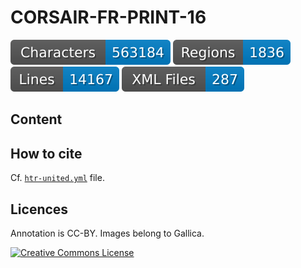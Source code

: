 # CORSAIR-FR-PRINT-16

![characters badge](badges/characters.svg) ![regions badge](badges/regions.svg) ![lines badge](badges/lines.svg) ![files badge](badges/files.svg)

## Content

## How to cite

Cf. [`htr-united.yml`](https://github.com/CORSAIR-La-Popeliniere/segmentation_training_02.25/blob/main/htr-united.yml) file.

## Licences
Annotation is CC-BY. Images belong to Gallica.

<a rel="license" href="https://creativecommons.org/licenses/by/2.0"><img alt="Creative Commons License" style="border-width:0" src="https://i.creativecommons.org/l/by/2.0/88x31.png" /></a><br />